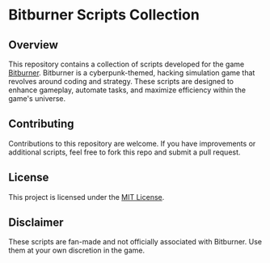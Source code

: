 # Bitburner Scripts Collection

## Overview
This repository contains a collection of scripts developed for the game [Bitburner](https://store.steampowered.com/app/1812820/Bitburner/). Bitburner is a cyberpunk-themed, hacking simulation game that revolves around coding and strategy. These scripts are designed to enhance gameplay, automate tasks, and maximize efficiency within the game's universe.

## Contributing
Contributions to this repository are welcome. If you have improvements or additional scripts, feel free to fork this repo and submit a pull request.

## License
This project is licensed under the [MIT License](LICENSE).

## Disclaimer
These scripts are fan-made and not officially associated with Bitburner. Use them at your own discretion in the game.
